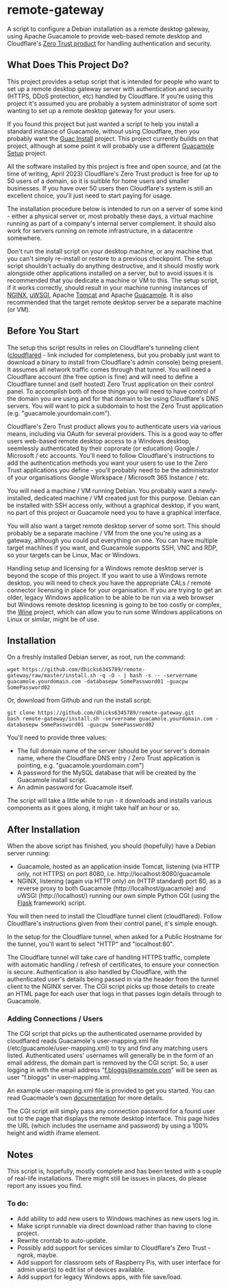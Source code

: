# remote-gateway

A script to configure a Debian installation as a remote desktop gateway, using Apache Guacamole to provide web-based remote desktop and Cloudflare's [Zero Trust product](https://www.cloudflare.com/en-gb/products/zero-trust/) for handling authentication and security.

## What Does This Project Do?
This project provides a setup script that is intended for people who want to set up a remote desktop gateway server with authentication and security (HTTPS, DDoS protection, etc) handled by Cloudflare. If you're using this project it's assumed you are probably a system administrator of some sort wanting to set up a remote desktop gateway for your users.

If you found this project but just wanted a script to help you install a standard instance of Guacamole, without using Cloudflare, then you probably want the [Guac Install](https://github.com/MysticRyuujin/guac-install) project. This project currently builds on that project, although at some point it will probably use a different [Guacamole Setup](https://github.com/itiligent/Guacamole-Setup) project.

All the software installed by this project is free and open source, and (at the time of writing, April 2023) Cloudflare's Zero Trust product is free for up to 50 users of a domain, so it is suitible for home users and smaller businesses. If you have over 50 users then Cloudflare's system is still an excellent choice, you'll just need to start paying for usage.

The installation procedure below is intended to run on a server of some kind - either a physical server or, most probably these days, a virtual machine running as part of a company's internal server complement. It should also work for servers running on remote infrastructure, in a datacentre somewhere.

Don't run the install script on your desktop machine, or any machine that you can't simply re-install or restore to a previous checkpoint. The setup script shouldn't actually do anything destructive, and it should mostly work alongside other applications installed on a server, but to avoid issues it is recommended that you dedicate a machine or VM to this. The setup script, if it works correctly, should result in your machine running instances of [NGINX](https://www.nginx.com/), [uWSGI](https://uwsgi-docs.readthedocs.io/en/latest/), Apache [Tomcat](https://tomcat.apache.org/) and Apache [Guacamole](https://guacamole.apache.org/). It is also recommended that the target remote desktop server be a separate machine (or VM).

## Before You Start
The setup this script results in relies on Cloudflare's tunneling client ([cloudflared](https://github.com/cloudflare/cloudflared) - link included for completeness, but you probably just want to download a binary to install from Cloudflare's admin console) being present. It assumes all network traffic comes through that tunnel. You will need a Cloudflare account (the free option is fine) and will need to define a Cloudflare tunnel and (self hosted) Zero Trust application on their control panel. To accomplish both of those things you will need to have control of the domain you are using and for that domain to be using Cloudflare's DNS servers. You will want to pick a subdomain to host the Zero Trust application (e.g. "guacamole.yourdomain.com").

Cloudflare's Zero Trust product allows you to authenticate users via various means, including via OAuth for several providers. This is a good way to offer users web-based remote desktop access to a Windows desktop, seemlessly authenticated by their coprorate (or education) Google / Microsoft / etc accounts. You'll need to follow Cloudflare's instructions to add the authentication methods you want your users to use to the Zero Trust applications you define - you'll probably need to be the administrator of your organisations Google Workspace / Microsoft 365 Instance / etc.

You will need a machine / VM running Debian. You probably want a newly-installed, dedicated machine / VM created just for this purpose. Debian can be installed with SSH access only, without a graphical desktop, if you want, no part of this project or Guacamole need you to have a graphical interface.

You will also want a target remote desktop server of some sort. This should probably be a separate machine / VM from the one you're using as a gateway, although you could put everything on one. You can have multiple target machines if you want, and Guacamole supports SSH, VNC and RDP, so your targets can be Linux, Mac or Windows.

Handling setup and licensing for a Windows remote desktop server is beyond the scope of this project. If you want to use a Windows remote desktop, you will need to check you have the appropriate CALs / remote connector licensing in place for your organisation. If you are trying to get an older, legacy Windows application to be able to be run via a web browser but Windows remote desktop licesning is going to be too costly or complex, the [Wine](https://www.winehq.org/) project, which can allow you to run some Windows applications on Linux or similar, might be of use.

## Installation
On a freshly installed Debian server, as root, run the command:
```
wget https://github.com/dhicks6345789/remote-gateway/raw/master/install.sh -q -O - | bash -s -- -servername guacamole.yourdomain.com -databasepw SomePassword01 -guacpw SomePassword02
```
Or, download from Github and run the install script:
```
git clone https://github.com/dhicks6345789/remote-gateway.git
bash remote-gateway/install.sh -servername guacamole.yourdomain.com -databasepw SomePassword01 -guacpw SomePassword02
```
You'll need to provide three values:
- The full domain name of the server (should be your server's domain name, where the Cloudflare DNS entry / Zero Trust application is pointing, e.g. "guacamole.yourdomain.com")
- A password for the MySQL database that will be created by the Guacamole install script.
- An admin password for Guacamole itself.

The script will take a little while to run - it downloads and installs various components as it goes along, it might take half an hour or so.

## After Installation

When the above script has finished, you should (hopefully) have a Debian server running:
 - Guacamole, hosted as an application inside Tomcat, listening (via HTTP only, not HTTPS) on port 8080, i.e. http://localhost:8080/guacamole
 - NGINX, listening (again via HTTP only) on (HTTP standard) port 80, as a reverse proxy to both Guacamole (http://localhost/guacamole) and uWSGI (http://localhost/) running our own simple Python CGI (using the [Flask](https://flask.palletsprojects.com) framework) script.

You will then need to install the Cloudflare tunnel client (cloudflared). Follow Cloudflare's instructions given from their control panel, it's simple enough.

In the setup for the Cloudflare tunnel, when asked for a Public Hostname for the tunnel, you'll want to select "HTTP" and "localhost:80".

The Cloudflare tunnel will take care of handling HTTPS traffic, complete with automatic handling / refresh of certificates, to ensure your connection is secure. Authentication is also handled by Cloudflare, with the authenticated user's details being passed in via the header from the tunnel client to the NGINX server. The CGI script picks up those details to create an HTML page for each user that logs in that passes login details through to Guacamole.

### Adding Connections / Users

The CGI script that picks up the authenticated username provided by cloudflared reads Guacamole's user-mapping.xml file (/etc/guacamole/user-mapping.xml) to try and find any matching users listed. Authenticated users' usernames will generally be in the form of an email address, the domain part is removed by the CGI script. So, a user logging in with the email address "f.bloggs@example.com" will be seen as user "f.bloggs" in user-mapping.xml.

An example user-mapping.xml file is provided to get you started. You can read Guacmaole's own [documentation](https://guacamole.apache.org/doc/gug/configuring-guacamole.html) for more details.

The CGI script will simply pass any connection password for a found user out to the page that displays the remote desktop interface. This page hides the URL (which includes the username and password) by using a 100% height and width iframe element.

## Notes
This script is, hopefully, mostly complete and has been tested with a couple of real-life installations. There might still be issues in places, do please report any issues you find.

### To do:
- Add ability to add new users to Windows machines as new users log in.
- Make script runnable via direct download rather than having to clone project.
- Rewrite crontab to auto-update.
- Possibly add support for services similar to Cloudflare's Zero Trust - ngrok, maybe.
- Add support for classroom sets of Raspberry Pis, with user interface for admin user(s) to edit list of devices available.
- Add support for legacy Windows apps, with file save/load.
